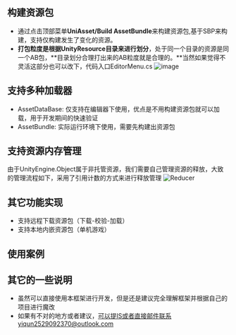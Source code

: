 ## 构建资源包
* 通过点击顶部菜单<b>UniAsset/Build AssetBundle</b>来构建资源包,基于SBP来构建，支持仅构建发生了变化的资源。
* <b>打包粒度是根据UnityResource目录来进行划分</b>，处于同一个目录的资源是同一个AB包，**目录划分合理打出来的AB粒度就是合理的。**当然如果觉得不灵活这部分也可以改下，代码入口EditorMenu.cs
![image](https://user-images.githubusercontent.com/38308449/230401965-a0c55f2e-f764-42c5-8b98-a74449c4e122.png)

## 支持多种加载器
* AssetDataBase: 仅支持在编辑器下使用，优点是不用构建资源包就可以加载，用于开发期间的快速验证
* AssetBundle: 实际运行环境下使用，需要先构建出资源包

## 支持资源内存管理
由于UnityEngine.Object属于非托管资源，我们需要自己管理资源的释放，大致的管理流程如下，采用了引用计数的方式来进行释放管理
![Reducer](https://user-images.githubusercontent.com/38308449/233108110-af3eb443-34f0-426c-ba0a-c60c0362c403.jpg)

## 其它功能实现
* 支持远程下载资源包（下载-校验-加载）
* 支持本地内嵌资源包（单机游戏）

## 使用案例



## 其它的一些说明

* 虽然可以直接使用本框架进行开发，但是还是建议完全理解框架并根据自己的项目进行魔改
* 如果有不对的地方或者建议，可以提IS或者直接邮件联系yiqun2529092370@outlook.com

